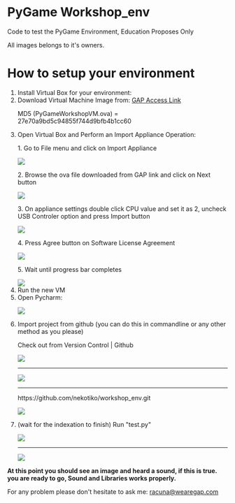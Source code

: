 # PyGame Workshop_env

Code to test the PyGame Environment, Education Proposes Only

All images belongs to it's owners.

# How to setup your environment

<ol>
<li> Install Virtual Box for your environment: </li>
<li> Download Virtual Machine Image from: <a href='https://drive.google.com/a/growthaccelerationpartners.com/file/d/0B68vrtNG0yC-OHc3M0c4cVQzZVU/view?usp=sharing'>GAP Access Link</a>
    <p> MD5 (PyGameWorkshopVM.ova) = 27e70a9bd5c94855f744d9bfb4b1cc60</p>
</li>
<li> Open Virtual Box and Perform an Import Appliance Operation: 
<p>1. Go to File menu and click on Import Appliance</p>
<img src='https://github.com/nekotiko/workshop_env/blob/master/assets/worksp01.png?raw=true')</img>
<p>2. Browse the ova file downloaded from GAP link and click on Next button</p>
<img src='https://github.com/nekotiko/workshop_env/blob/master/assets/worksp02.png?raw=true')</img>
<p>3. On appliance settings double click CPU value and set it as 2, uncheck USB Controler option and press Import button</p>
<img src='https://github.com/nekotiko/workshop_env/blob/master/assets/worksp03.png?raw=true')</img>
<p>4. Press Agree button on Software License Agreement</p>
<img src='https://github.com/nekotiko/workshop_env/blob/master/assets/worksp04.png?raw=true')</img>
<p>5. Wait until progress bar completes</p>
<img src='https://github.com/nekotiko/workshop_env/blob/master/assets/worksp05.png?raw=true')</img>
</li>
<li> Run the new VM </li>
<li> Open Pycharm:<p>
<img src='https://github.com/nekotiko/workshop_env/blob/master/assets/01.png?raw=true')</img>
    </p>
    
</li>

<li> Import project from github (you can do this in commandline or any other method as you please)

  <p>Check out from Version Control | Github</p><p>
<img src='https://github.com/nekotiko/workshop_env/blob/master/assets/00.png?raw=true')</img>
    </p>
    <hr/>
    <p>
<img src='https://github.com/nekotiko/workshop_env/blob/master/assets/02.png?raw=true')</img>
    </p>
    <hr/>
    <p>https://github.com/nekotiko/workshop_env.git</p><p>
<img src='https://github.com/nekotiko/workshop_env/blob/master/assets/03.png?raw=true')</img>
    </p>
 
</li>
<li> (wait for the indexation to finish) Run "test.py"
<p>
<img src='https://github.com/nekotiko/workshop_env/blob/master/assets/04.png?raw=true')</img>
    </p>
    <hr/>
    <p>
<img src='https://github.com/nekotiko/workshop_env/blob/master/assets/05.png?raw=true')</img>
    </p>
    </li>
</ol>

<b>At this point you should see an image and heard a sound, if this is true. you are ready to go, Sound and Libraries works properly.</b>

For any problem please don't hesitate to ask me: racuna@wearegap.com
